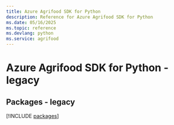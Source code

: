 ```yaml
---
title: Azure Agrifood SDK for Python
description: Reference for Azure Agrifood SDK for Python
ms.date: 05/16/2025
ms.topic: reference
ms.devlang: python
ms.service: agrifood
---
```

# Azure Agrifood SDK for Python - legacy
## Packages - legacy
[!INCLUDE [packages](agrifood-index.md)]